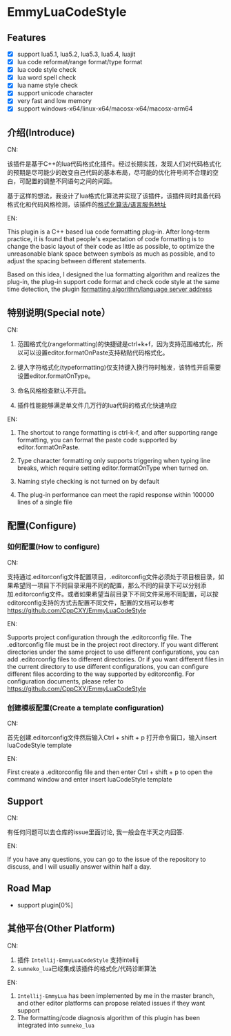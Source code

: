 # EmmyLuaCodeStyle

## Features
- [x] support lua5.1, lua5.2, lua5.3, lua5.4, luajit
- [x] lua code reformat/range format/type format
- [x] lua code style check
- [x] lua word spell check
- [x] lua name style check
- [x] support unicode character
- [x] very fast and low memory 
- [x] support windows-x64/linux-x64/macosx-x64/macosx-arm64

## 介绍(Introduce)

CN: 

该插件是基于C++的lua代码格式化插件。经过长期实践，发现人们对代码格式化的预期是尽可能少的改变自己代码的基本布局，尽可能的优化符号间不合理的空白，可配置的调整不同语句之间的间距。

基于这样的想法，我设计了lua格式化算法并实现了该插件，该插件同时具备代码格式化和代码风格检测，该插件的[格式化算法/语言服务地址](https://github.com/CppCXY/EmmyLuaCodeStyle)

EN: 

This plugin is a C++ based lua code formatting plug-in. After long-term practice, it is found that people's expectation of code formatting is to change the basic layout of their code as little as possible, to optimize the unreasonable blank space between symbols as much as possible, and to adjust the spacing between different statements.

Based on this idea, I designed the lua formatting algorithm and realizes the plug-in, the plug-in support code format and check code style at the same time detection, the plugin [formatting algorithm/language server address](https://github.com/CppCXY/EmmyLuaCodeStyle)

## 特别说明(Special note）

CN: 

1. 范围格式化(rangeformatting)的快捷键是ctrl+k+f，因为支持范围格式化，所以可以设置editor.formatOnPaste支持粘贴代码格式化。

2. 键入字符格式化(typeformatting)仅支持键入换行符时触发，该特性开启需要设置editor.formatOnType。

3. 命名风格检查默认不开启。

4. 插件性能能够满足单文件几万行的lua代码的格式化快速响应

EN:

1. The shortcut to range formatting is ctrl-k-f, and after supporting range formatting, you can format the paste code supported by editor.formatOnPaste.

2. Type character formatting only supports triggering when typing line breaks, which require setting editor.formatOnType when turned on.

3. Naming style checking is not turned on by default

4. The plug-in performance can meet the rapid response within 100000 lines of a single file


## 配置(Configure)

###  如何配置(How to configure)

CN: 

支持通过.editorconfig文件配置项目，.editorconfig文件必须处于项目根目录，如果希望同一项目下不同目录采用不同的配置，那么不同的目录下可以分别添加.editorconfig文件。或者如果希望当前目录下不同文件采用不同配置，可以按editorconfig支持的方式去配置不同文件，配置的文档可以参考 https://github.com/CppCXY/EmmyLuaCodeStyle

EN: 

Supports project configuration through the .editorconfig file. The .editorconfig file must be in the project root directory. If you want different directories under the same project to use different configurations, you can add .editorconfig files to different directories. Or if you want different files in the current directory to use different configurations, you can configure different files according to the way supported by editorconfig. For configuration documents, please refer to https://github.com/CppCXY/EmmyLuaCodeStyle 

### 创建模板配置(Create a template configuration)

CN: 

首先创建.editorconfig文件然后输入Ctrl + shift + p 打开命令窗口，输入insert luaCodeStyle template

EN: 

First create a .editorconfig file and then enter Ctrl + shift + p to open the command window and enter insert luaCodeStyle template

## Support

CN:

有任何问题可以去仓库的issue里面讨论, 我一般会在半天之内回答.

EN:

If you have any questions, you can go to the issue of the repository to discuss, and I will usually answer within half a day.

## Road Map

- support plugin[0%]

## 其他平台(Other Platform)

CN:

1. 插件 `Intellij-EmmyLuaCodeStyle` 支持intellij 
2. `sumneko_lua`已经集成该插件的格式化/代码诊断算法

EN:

1. `Intellij-EmmyLua` has been implemented by me in the master branch, and other editor platforms can propose related issues if they want support
2. The formatting/code diagnosis algorithm of this plugin has been integrated into `sumneko_lua` 
